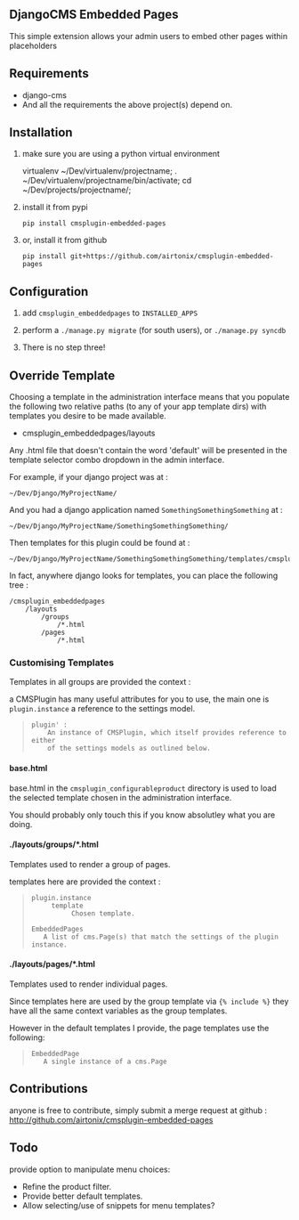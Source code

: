 ## DjangoCMS Embedded Pages

This simple extension allows your admin users to embed other pages within
placeholders

## Requirements

* django-cms
* And all the requirements the above project(s) depend on.


## Installation

1. make sure you are using a python virtual environment

     virtualenv ~/Dev/virtualenv/projectname;
     . ~/Dev/virtualenv/projectname/bin/activate;
     cd ~/Dev/projects/projectname/;

2. install it from pypi

    `pip install cmsplugin-embedded-pages`

3. or, install it from github

    `pip install git+https://github.com/airtonix/cmsplugin-embedded-pages`


## Configuration

1. add `cmsplugin_embeddedpages` to `INSTALLED_APPS`

2. perform a `./manage.py migrate` (for south users), or `./manage.py syncdb`

3. There is no step three!


## Override Template

Choosing a template in the administration interface means that you
populate the following two relative paths (to any of your app template dirs)
with templates you desire to be made available.

* cmsplugin_embeddedpages/layouts

Any .html file that doesn't contain the word 'default' will be presented in
the template selector combo dropdown in the admin interface.

For example, if your django project was at :

    ~/Dev/Django/MyProjectName/

And you had a django application named `SomethingSomethingSomething` at :

    ~/Dev/Django/MyProjectName/SomethingSomethingSomething/

Then templates for this plugin could be found at :

    ~/Dev/Django/MyProjectName/SomethingSomethingSomething/templates/cmsplugin_embeddedpages/

In fact, anywhere django looks for templates, you can place the following tree :

    /cmsplugin_embeddedpages
        /layouts
            /groups
                /*.html
            /pages
                /*.html


### Customising Templates

Templates in all groups are provided the context :

a CMSPlugin has many useful attributes for you to use, the main one
is `plugin.instance` a reference to the settings model.

>     plugin' :
>         An instance of CMSPlugin, which itself provides reference to either
>         of the settings models as outlined below.

#### base.html

base.html in the `cmsplugin_configurableproduct` directory is used to load the
selected template chosen in the administration interface.

You should probably only touch this if you know absolutley what you are doing.

#### ./layouts/groups/*.html

Templates used to render a group of pages.

templates here are provided the context :

>     plugin.instance
>          template
>               Chosen template.
>
>     EmbeddedPages
>        A list of cms.Page(s) that match the settings of the plugin instance.


#### ./layouts/pages/*.html

Templates used to render individual pages.

Since templates here are used by the group template via `{% include %}` they
have all the same context variables as the group templates.

However in the default templates I provide, the page templates use the following:

>     EmbeddedPage
>        A single instance of a cms.Page



## Contributions

anyone is free to contribute, simply submit a merge request at
github : http://github.com/airtonix/cmsplugin-embedded-pages


## Todo

provide option to manipulate menu choices:

* Refine the product filter.
* Provide better default templates.
* Allow selecting/use of snippets for menu templates?
